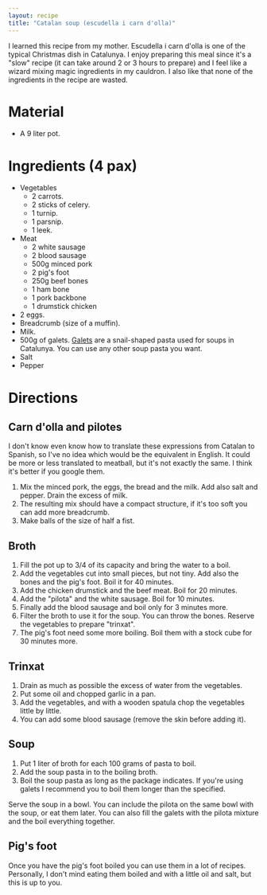 ```yaml
---
layout: recipe
title: "Catalan soup (escudella i carn d'olla)"
---
```


I learned this recipe from my mother. Escudella i carn d'olla is one of the typical Christmas dish in Catalunya. I enjoy preparing this meal since it's a "slow" recipe (it can take around 2 or 3 hours to prepare) and I feel like a wizard mixing magic ingredients in my cauldron. I also like that none of the ingredients in the recipe are wasted.

# Material

- A 9 liter pot.

# Ingredients (4 pax)

- Vegetables
    - 2 carrots.
    - 2 sticks of celery.
    - 1 turnip.
    - 1 parsnip.
    - 1 leek.
- Meat
    - 2 white sausage
    - 2 blood sausage
    - 500g minced pork
    - 2 pig's foot 
    - 250g beef bones 
    - 1 ham bone
    - 1 pork backbone
    - 1 drumstick chicken
- 2 eggs.
- Breadcrumb (size of a muffin).
- Milk.
- 500g of galets. [Galets](https://ca.wikipedia.org/wiki/Galet) are a snail-shaped pasta used for soups in Catalunya. You can use any other soup pasta you want.
- Salt
- Pepper

# Directions

## Carn d'olla and pilotes

I don't know even know how to translate these expressions from Catalan to Spanish, so I've no idea which would be the equivalent in English. It could be more or less translated to meatball, but it's not exactly the same. I think it's better if you google them.

1. Mix the minced pork, the eggs, the bread and the milk. Add also salt and pepper. Drain the excess of milk.
2. The resulting mix should have a compact structure, if it's too soft you can add more breadcrumb.
3. Make balls of the size of half a fist.

## Broth

1. Fill the pot up to 3/4 of its capacity and bring the water to a boil.
2. Add the vegetables cut into small pieces, but not tiny. Add also the bones and the pig's foot. Boil it for 40 minutes.
3. Add the chicken drumstick and the beef meat. Boil for 20 minutes.
4. Add the "pilota" and the white sausage. Boil for 10 minutes.
5. Finally add the blood sausage and boil only for 3 minutes more.
6. Filter the broth to use it for the soup. You can throw the bones. Reserve the vegetables to prepare "trinxat". 
7. The pig's foot need some more boiling. Boil them with a stock cube for 30 minutes more.

## Trinxat

1. Drain as much as possible the excess of water from the vegetables.
2. Put some oil and chopped garlic in a pan.
3. Add the vegetables, and with a wooden spatula chop the vegetables little by little.
4. You can add some blood sausage (remove the skin before adding it).

## Soup

1. Put 1 liter of broth for each 100 grams of pasta to boil.
2. Add the soup pasta in to the boiling broth.
3. Boil the soup pasta as long as the package indicates. If you're using galets I recommend you to boil them longer than the specified.

Serve the soup in a bowl. You can include the pilota on the same bowl with the soup, or eat them later. You can also fill the galets with the pilota mixture and the boil everything together.

## Pig's foot

Once you have the pig's foot boiled you can use them in a lot of recipes. Personally, I don't mind eating them boiled and with a little oil and salt, but this is up to you.